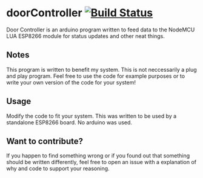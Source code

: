 # doorController [![Build Status](https://travis-ci.org/AndrewSerie/doorController.svg)](https://travis-ci.org/AndrewSerie/doorController/)

Door Controller is an arduino program written to feed data to the NodeMCU LUA ESP8266 module for status updates and other neat things.

## Notes
This program is written to benefit my system.  This is not neccessarily a plug and play program.
Feel free to use the code for example purposes or to write your own version of the code for your system!

## Usage
Modify the code to fit your system.
This was written to be used by a standalone ESP8266 board.  No arduino was used.

## Want to contribute?
If you happen to find something wrong or if you found out that something should be written differently, feel free to open an issue with a explanation of why and code to support your reasoning.


